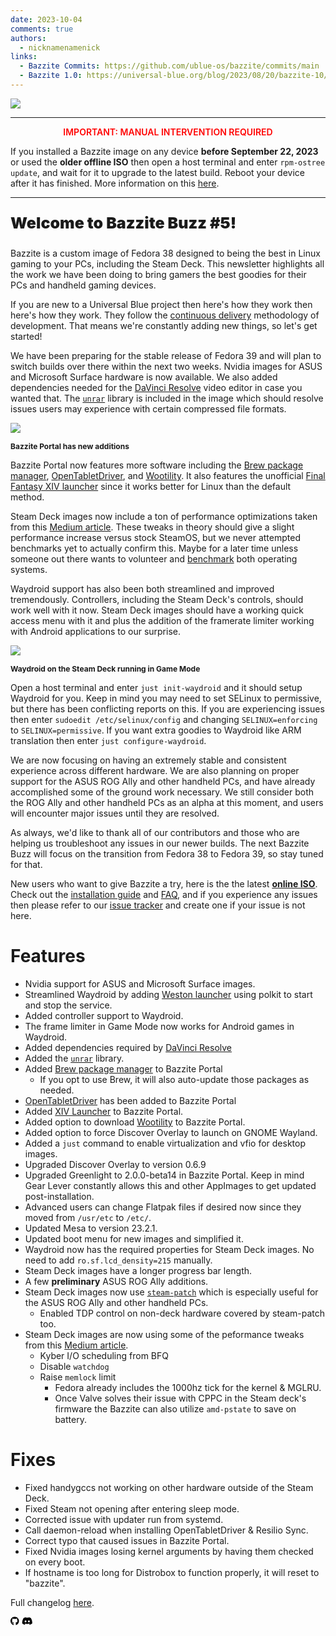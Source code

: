 ```yaml
---
date: 2023-10-04
comments: true
authors: 
  - nicknamenamenick
links:
  - Bazzite Commits: https://github.com/ublue-os/bazzite/commits/main
  - Bazzite 1.0: https://universal-blue.org/blog/2023/08/20/bazzite-10/
---
```

![](https://hackmd.io/_uploads/ryvAQvC16.jpg)
<hr>

<p style="text-align: center; font-weight: 600; color: red">IMPORTANT: MANUAL INTERVENTION REQUIRED</p>

If you installed a Bazzite image on any device **before September 22, 2023** or used the **older offline ISO** then open a host terminal and enter `rpm-ostree update`, and wait for it to upgrade to the latest build.  Reboot your device after it has finished.  More information on this [here](https://github.com/ublue-os/bazzite/issues/382).
<hr>

<p style="font-weight:900; font-size: 25px">Welcome to Bazzite Buzz #5!</p>

Bazzite is a custom image of Fedora 38 designed to being the best in Linux gaming to your PCs, including the Steam Deck. This newsletter highlights all the work we have been doing to bring gamers the best goodies for their PCs and handheld gaming devices.

If you are new to a Universal Blue project then here's how they work then here's how they work. They follow the [continuous delivery](https://continuousdelivery.com/) methodology of development. That means we're constantly adding new things, so let's get started!

We have been preparing for the stable release of Fedora 39 and will plan to switch builds over there within the next two weeks.  Nvidia images for ASUS and Microsoft Surface hardware is now available.  We also added dependencies needed for the [DaVinci Resolve](https://www.blackmagicdesign.com/products/davinciresolve) video editor in case you wanted that.  The [`unrar`](https://github.com/aawc/unrar) library is included in the image which should resolve issues users may experience with certain compressed file formats.

![](https://hackmd.io/_uploads/HJ7I-9jlp.png)

<p style="text-align: left;font-weight: bold;font-size: 12px">Bazzite Portal has new additions</p>


Bazzite Portal now features more software including the [Brew package manager](https://github.com/Homebrew/brew), [OpenTabletDriver](https://github.com/OpenTabletDriver/OpenTabletDriver), and [Wootility](https://wootility.io/).  It also features the unofficial [Final Fantasy XIV launcher](https://github.com/goatcorp/FFXIVQuickLauncher) since it works better for Linux than the default method.

Steam Deck images now include a ton of performance optimizations taken from this [Medium article](https://medium.com/@a.b.t./here-are-some-possibly-useful-tweaks-for-steamos-on-the-steam-deck-fcb6b571b577).  These tweaks in theory should give a slight performance increase versus stock SteamOS, but we never attempted benchmarks yet to actually confirm this.  Maybe for a later time unless someone out there wants to volunteer and [benchmark](https://github.com/flightlessmango/MangoHud#fps-logging) both operating systems.

Waydroid support has also been both streamlined and improved tremendously.  Controllers, including the Steam Deck's controls, should work well with it now.  Steam Deck images should have a working quick access menu with it and plus the addition of the framerate limiter working with Android applications to our surprise.

![](https://hackmd.io/_uploads/BJV4J75l6.png)

<p style="text-align: left;font-weight: bold;font-size: 12px">Waydroid on the Steam Deck running in Game Mode</p>

Open a host terminal and enter `just init-waydroid` and it should setup Waydroid for you.  Keep in mind you may need to set SELinux to permissive, but there has been conflicting reports on this.  If you are experiencing issues then enter `sudoedit /etc/selinux/config` and changing `SELINUX=enforcing` to `SELINUX=permissive`.  If you want extra goodies to Waydroid like ARM translation then enter `just configure-waydroid`.

We are now focusing on having an extremely stable and consistent experience across different hardware.  We are also planning on proper support for the ASUS ROG Ally and other handheld PCs, and have already accomplished some of the ground work necessary.  We still consider both the ROG Ally and other handheld PCs as an alpha at this moment, and users will encounter major issues until they are resolved.

As always, we'd like to thank all of our contributors and those who are helping us troubleshoot any issues in our newer builds.  The next Bazzite Buzz will focus on the transition from Fedora 38 to Fedora 39, so stay tuned for that.

New users who want to give Bazzite a try, here is the the latest [**online ISO**](https://github.com/ublue-os/bazzite/releases/tag/v1.2.0). Check out the [installation guide](https://universal-blue.org/images/bazzite/installation/) and [FAQ](https://universal-blue.org/images/bazzite/FAQ/), and if you experience any issues then please refer to our [issue tracker](https://github.com/ublue-os/bazzite/issues) and create one if your issue is not here.


# Features
- Nvidia support for ASUS and Microsoft Surface images.
- Streamlined Waydroid by adding [Weston launcher](https://wiki.archlinux.org/title/Weston) using polkit to start and stop the service. 
- Added controller support to Waydroid.
- The frame limiter in Game Mode now works for Android games in Waydroid.
- Added dependencies required by [DaVinci Resolve](https://www.blackmagicdesign.com/products/davinciresolve)
- Added the [`unrar`](https://github.com/aawc/unrar) library.
- Added [Brew package manager](https://github.com/Homebrew/brew) to Bazzite Portal
    - If you opt to use Brew, it will also auto-update those packages as needed.
- [OpenTabletDriver](https://github.com/OpenTabletDriver/OpenTabletDriver) has been added to Bazzite Portal
- Added [XIV Launcher](https://github.com/goatcorp/FFXIVQuickLauncher) to Bazzite Portal.
- Added option to download [Wootility](https://wootility.io/) to Bazzite Portal.
- Added option to force Discover Overlay to launch on GNOME Wayland.
- Added a `just` command to enable virtualization and vfio for desktop images.
- Upgraded Discover Overlay to version 0.6.9
- Upgraded Greenlight to 2.0.0-beta14 in Bazzite Portal.  Keep in mind Gear Lever constantly allows this and other AppImages to get updated post-installation.
- Advanced users can change Flatpak files if desired now since they moved from `/usr/etc` to `/etc/`.
- Updated Mesa to version 23.2.1.
- Updated boot menu for new images and simplified it.
- Waydroid now has the required properties for Steam Deck images.  No need to add `ro.sf.lcd_density=215` manually.
- Steam Deck images have a longer progress bar length.
- A few **preliminary** ASUS ROG Ally additions.
- Steam Deck images now use [`steam-patch`](https://github.com/Maclay74/steam-patch) which is especially useful for the ASUS ROG Ally and other handheld PCs.
    - Enabled TDP control on non-deck hardware covered by steam-patch too.
- Steam Deck images are now using some of the peformance tweaks from this [Medium article](https://medium.com/@a.b.t./here-are-some-possibly-useful-tweaks-for-steamos-on-the-steam-deck-fcb6b571b577).
    - Kyber I/O scheduling from BFQ
    - Disable `watchdog`
    - Raise `memlock` limit
        - Fedora already includes the 1000hz tick for the kernel & MGLRU. 
        - Once Valve solves their issue with CPPC in the Steam deck's firmware the Bazzite can also utilize `amd-pstate` to save on battery.


# Fixes
- Fixed handygccs not working on other hardware outside of the Steam Deck.
- Fixed Steam not opening after entering sleep mode.
- Corrected issue with updater run from systemd.
- Call daemon-reload when installing OpenTabletDriver & Resilio Sync.
- Correct typo that caused issues in Bazzite Portal. 
- Fixed Nvidia images losing kernel arguments by having them checked on every boot.
- If hostname is too long for Distrobox to function properly, it will reset to "bazzite".


Full changelog [here](https://github.com/ublue-os/bazzite/pull/379).

[<svg xmlns="http://www.w3.org/2000/svg" height="1em" viewBox="0 0 496 512"><!--! Font Awesome Free 6.4.2 by @fontawesome - https://fontawesome.com License - https://fontawesome.com/license (Commercial License) Copyright 2023 Fonticons, Inc. --><path d="M165.9 397.4c0 2-2.3 3.6-5.2 3.6-3.3.3-5.6-1.3-5.6-3.6 0-2 2.3-3.6 5.2-3.6 3-.3 5.6 1.3 5.6 3.6zm-31.1-4.5c-.7 2 1.3 4.3 4.3 4.9 2.6 1 5.6 0 6.2-2s-1.3-4.3-4.3-5.2c-2.6-.7-5.5.3-6.2 2.3zm44.2-1.7c-2.9.7-4.9 2.6-4.6 4.9.3 2 2.9 3.3 5.9 2.6 2.9-.7 4.9-2.6 4.6-4.6-.3-1.9-3-3.2-5.9-2.9zM244.8 8C106.1 8 0 113.3 0 252c0 110.9 69.8 205.8 169.5 239.2 12.8 2.3 17.3-5.6 17.3-12.1 0-6.2-.3-40.4-.3-61.4 0 0-70 15-84.7-29.8 0 0-11.4-29.1-27.8-36.6 0 0-22.9-15.7 1.6-15.4 0 0 24.9 2 38.6 25.8 21.9 38.6 58.6 27.5 72.9 20.9 2.3-16 8.8-27.1 16-33.7-55.9-6.2-112.3-14.3-112.3-110.5 0-27.5 7.6-41.3 23.6-58.9-2.6-6.5-11.1-33.3 2.6-67.9 20.9-6.5 69 27 69 27 20-5.6 41.5-8.5 62.8-8.5s42.8 2.9 62.8 8.5c0 0 48.1-33.6 69-27 13.7 34.7 5.2 61.4 2.6 67.9 16 17.7 25.8 31.5 25.8 58.9 0 96.5-58.9 104.2-114.8 110.5 9.2 7.9 17 22.9 17 46.4 0 33.7-.3 75.4-.3 83.6 0 6.5 4.6 14.4 17.3 12.1C428.2 457.8 496 362.9 496 252 496 113.3 383.5 8 244.8 8zM97.2 352.9c-1.3 1-1 3.3.7 5.2 1.6 1.6 3.9 2.3 5.2 1 1.3-1 1-3.3-.7-5.2-1.6-1.6-3.9-2.3-5.2-1zm-10.8-8.1c-.7 1.3.3 2.9 2.3 3.9 1.6 1 3.6.7 4.3-.7.7-1.3-.3-2.9-2.3-3.9-2-.6-3.6-.3-4.3.7zm32.4 35.6c-1.6 1.3-1 4.3 1.3 6.2 2.3 2.3 5.2 2.6 6.5 1 1.3-1.3.7-4.3-1.3-6.2-2.2-2.3-5.2-2.6-6.5-1zm-11.4-14.7c-1.6 1-1.6 3.6 0 5.9 1.6 2.3 4.3 3.3 5.6 2.3 1.6-1.3 1.6-3.9 0-6.2-1.4-2.3-4-3.3-5.6-2z"/></svg>](https://github.com/ublue-os/bazzite)  [<svg xmlns="http://www.w3.org/2000/svg" height="1em" viewBox="0 0 640 512"><!--! Font Awesome Free 6.4.2 by @fontawesome - https://fontawesome.com License - https://fontawesome.com/license (Commercial License) Copyright 2023 Fonticons, Inc. --><path d="M524.531,69.836a1.5,1.5,0,0,0-.764-.7A485.065,485.065,0,0,0,404.081,32.03a1.816,1.816,0,0,0-1.923.91,337.461,337.461,0,0,0-14.9,30.6,447.848,447.848,0,0,0-134.426,0,309.541,309.541,0,0,0-15.135-30.6,1.89,1.89,0,0,0-1.924-.91A483.689,483.689,0,0,0,116.085,69.137a1.712,1.712,0,0,0-.788.676C39.068,183.651,18.186,294.69,28.43,404.354a2.016,2.016,0,0,0,.765,1.375A487.666,487.666,0,0,0,176.02,479.918a1.9,1.9,0,0,0,2.063-.676A348.2,348.2,0,0,0,208.12,430.4a1.86,1.86,0,0,0-1.019-2.588,321.173,321.173,0,0,1-45.868-21.853,1.885,1.885,0,0,1-.185-3.126c3.082-2.309,6.166-4.711,9.109-7.137a1.819,1.819,0,0,1,1.9-.256c96.229,43.917,200.41,43.917,295.5,0a1.812,1.812,0,0,1,1.924.233c2.944,2.426,6.027,4.851,9.132,7.16a1.884,1.884,0,0,1-.162,3.126,301.407,301.407,0,0,1-45.89,21.83,1.875,1.875,0,0,0-1,2.611,391.055,391.055,0,0,0,30.014,48.815,1.864,1.864,0,0,0,2.063.7A486.048,486.048,0,0,0,610.7,405.729a1.882,1.882,0,0,0,.765-1.352C623.729,277.594,590.933,167.465,524.531,69.836ZM222.491,337.58c-28.972,0-52.844-26.587-52.844-59.239S193.056,219.1,222.491,219.1c29.665,0,53.306,26.82,52.843,59.239C275.334,310.993,251.924,337.58,222.491,337.58Zm195.38,0c-28.971,0-52.843-26.587-52.843-59.239S388.437,219.1,417.871,219.1c29.667,0,53.307,26.82,52.844,59.239C470.715,310.993,447.538,337.58,417.871,337.58Z"/></svg>](https://discord.bazzite.gg/)
